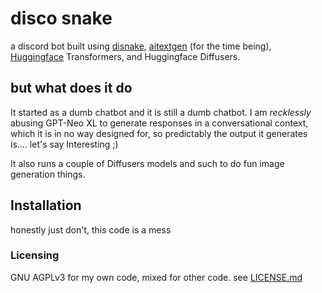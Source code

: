 # disco snake

a discord bot built using [disnake](https://disnake.dev), [aitextgen](https://docs.aitextgen.io/)
(for the time being), [Huggingface](https://huggingface.co) Transformers, and Huggingface Diffusers.

## but what does it do

It started as a dumb chatbot and it is still a dumb chatbot. I am *recklessly* abusing GPT-Neo XL
to generate responses in a conversational context, which it is in no way designed for, so predictably
the output it generates is.... let's say Interesting ;)

It also runs a couple of Diffusers models and such to do fun image generation things.

## Installation

honestly just don't, this code is a mess

### Licensing

GNU AGPLv3 for my own code, mixed for other code. see [LICENSE.md](./LICENSE.md)
